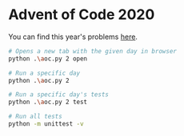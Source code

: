 # Advent of Code 2020

You can find this year's problems [here](https://adventofcode.com/2020).


```bash
# Opens a new tab with the given day in browser
python .\aoc.py 2 open

# Run a specific day
python .\aoc.py 2 

# Run a specific day's tests
python .\aoc.py 2 test

# Run all tests
python -m unittest -v
```
